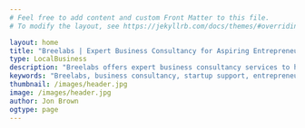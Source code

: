 ```yaml
---
# Feel free to add content and custom Front Matter to this file.
# To modify the layout, see https://jekyllrb.com/docs/themes/#overriding-theme-defaults

layout: home
title: "Breelabs | Expert Business Consultancy for Aspiring Entrepreneurs"
type: LocalBusiness
description: "Breelabs offers expert business consultancy services to help aspiring entrepreneurs take the first step in starting and growing their businesses. Our experienced team provides personalized guidance, innovative strategies, and actionable insights to support your entrepreneurial journey. Partner with Breelabs to turn your business vision into reality."
keywords: "Breelabs, business consultancy, startup support, entrepreneur guidance, business growth, starting a business, business strategy, entrepreneurial insights, business success, personalized business advice, business consulting, business development"
thumbnail: /images/header.jpg
image: /images/header.jpg
author: Jon Brown
ogtype: page
---
```

